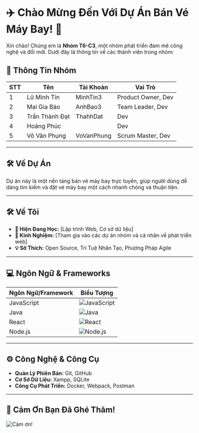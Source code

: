 # ✈️ Chào Mừng Đến Với Dự Án Bán Vé Máy Bay! 🌟

Xin chào! Chúng em là **Nhóm T6-C3**, một nhóm phát triển đam mê công nghệ và đổi mới. Dưới đây là thông tin về các thành viên trong nhóm:

## 👥 Thông Tin Nhóm

| STT | Tên             | Tài Khoản   | Vai Trò                        |
|-----|----------------|-------------|--------------------------------|
| 1   | Lữ Minh Tín    | MinhTin3    | Product Owner, Dev             |
| 2   | Mai Gia Bảo    | AnhBao3     | Team Leader, Dev               |
| 3   | Trần Thành Đạt | ThahhDat    | Dev                            |
| 4   | Hoàng Phúc     |             | Dev                             |
| 5   | Võ Văn Phụng   | VoVanPhung  | Scrum Master, Dev              |

---

## 🛠️ Về Dự Án

Dự án này là một nền tảng bán vé máy bay trực tuyến, giúp người dùng dễ dàng tìm kiếm và đặt vé máy bay một cách nhanh chóng và thuận tiện.

---

## 🛠️ Về Tôi
- **🌱 Hiện Đang Học:** [Lập trình Web, Cơ sở dữ liệu]
- **💼 Kinh Nghiệm:** [Tham gia vào các dự án nhóm và cá nhân về phát triển web]
- **💡 Sở Thích:** Open Source, Trí Tuệ Nhân Tạo, Phương Pháp Agile

---

## 💻 Ngôn Ngữ & Frameworks
| Ngôn Ngữ/Framework | Biểu Tượng |
|---------------------|------------|
| JavaScript          | ![JavaScript](https://img.shields.io/badge/JavaScript-F7DF1E?style=flat-square&logo=javascript&logoColor=black) |
| Java                | ![Java](https://img.shields.io/badge/Java-007396?style=flat-square&logo=java&logoColor=white) |
| React               | ![React](https://img.shields.io/badge/React-61DAFB?style=flat-square&logo=react&logoColor=black) |
| Node.js             | ![Node.js](https://img.shields.io/badge/Node.js-339933?style=flat-square&logo=node.js&logoColor=white) |

---

## ⚙️ Công Nghệ & Công Cụ
- **Quản Lý Phiên Bản:** Git, GitHub
- **Cơ Sở Dữ Liệu:** Xampp, SQLite
- **Công Cụ Phát Triển:** Docker, Webpack, Postman

---

## 🙏 Cảm Ơn Bạn Đã Ghé Thăm!
![Cảm ơn!](https://media.tenor.com/images/4dc4d9498d8ae6a9f7c4d26b1c5ac2a3/tenor.gif)
